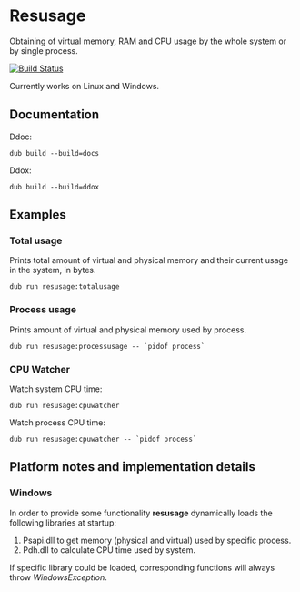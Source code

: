 # Resusage

Obtaining of virtual memory, RAM and CPU usage by the whole system or by single process.

[![Build Status](https://travis-ci.org/MyLittleRobo/resusage.svg?branch=master)](https://travis-ci.org/MyLittleRobo/resusage)

Currently works on Linux and Windows.

## Documentation

Ddoc:

    dub build --build=docs
    
Ddox:

    dub build --build=ddox

## Examples

### Total usage

Prints total amount of virtual and physical memory and their current usage in the system, in bytes.

    dub run resusage:totalusage 

### Process usage

Prints amount of virtual and physical memory used by process.

    dub run resusage:processusage -- `pidof process`

### CPU Watcher

Watch system CPU time:

    dub run resusage:cpuwatcher

Watch process CPU time:

    dub run resusage:cpuwatcher -- `pidof process`

## Platform notes and implementation details

### Windows

In order to provide some functionality **resusage** dynamically loads the following libraries at startup:
 
1. Psapi.dll to get memory (physical and virtual) used by specific process.
2. Pdh.dll to calculate CPU time used by system.

If specific library could be loaded, corresponding functions will always throw *WindowsException*.
